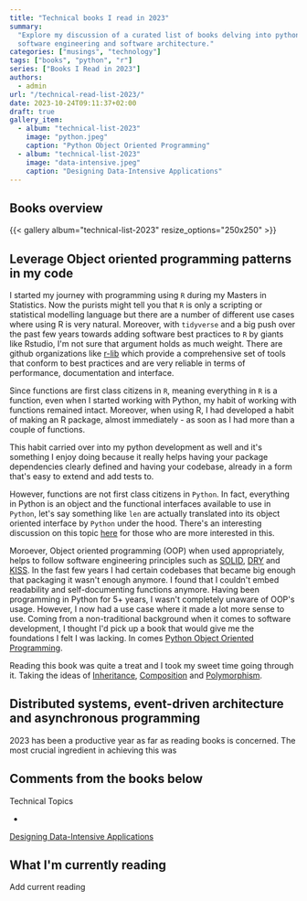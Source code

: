 ```yaml
---
title: "Technical books I read in 2023"
summary:
  "Explore my discussion of a curated list of books delving into python,
  software engineering and software architecture."
categories: ["musings", "technology"]
tags: ["books", "python", "r"]
series: ["Books I Read in 2023"]
authors:
  - admin
url: "/technical-read-list-2023/"
date: 2023-10-24T09:11:37+02:00
draft: true
gallery_item:
  - album: "technical-list-2023"
    image: "python.jpeg"
    caption: "Python Object Oriented Programming"
  - album: "technical-list-2023"
    image: "data-intensive.jpeg"
    caption: "Designing Data-Intensive Applications"
---
```


## Books overview

{{< gallery album="technical-list-2023" resize_options="250x250" >}}

## Leverage Object oriented programming patterns in my code

I started my journey with programming using `R` during my Masters in Statistics.
Now the purists might tell you that `R` is only a scripting or statistical
modelling language but there are a number of different use cases where using R
is very natural. Moreover, with `tidyverse` and a big push over the past few
years towards adding software best practices to `R` by giants like Rstudio, I'm
not sure that argument holds as much weight. There are github organizations like
[r-lib](https://github.com/r-lib) which provide a comprehensive set of tools
that conform to best practices and are very reliable in terms of performance,
documentation and interface.

Since functions are first class citizens in `R`, meaning everything in `R` is a
function, even when I started working with Python, my habit of working with
functions remained intact. Moreover, when using R, I had developed a habit of
making an R package, almost immediately - as soon as I had more than a couple of
functions.

This habit carried over into my python development as well and it's something I
enjoy doing because it really helps having your package dependencies clearly
defined and having your codebase, already in a form that's easy to extend and
add tests to.

However, functions are not first class citizens in `Python`. In fact, everything
in Python is an object and the functional interfaces available to use in
`Python`, let's say something like `len` are actually translated into its object
oriented interface by `Python` under the hood. There's an interesting discussion
on this topic [here](https://lucumr.pocoo.org/2011/7/9/python-and-pola/) for
those who are more interested in this.

Moroever, Object oriented programming (OOP) when used appropriately, helps to
follow software engineering principles such as
[SOLID](https://en.wikipedia.org/wiki/SOLID),
[DRY](https://en.wikipedia.org/wiki/Don%27t_repeat_yourself) and
[KISS](https://en.wikipedia.org/wiki/KISS_principle). In the fast few years I
had certain codebases that became big enough that packaging it wasn't enough
anymore. I found that I couldn't embed readability and self-documenting
functions anymore. Having been programming in Python for 5+ years, I wasn't
completely unaware of OOP's usage. However, I now had a use case where it made a
lot more sense to use. Coming from a non-traditional background when it comes to
software development, I thought I'd pick up a book that would give me the
foundations I felt I was lacking. In comes
[Python Object Oriented Programming](https://www.amazon.com/Python-Object-Oriented-Programming-maintainable-object-oriented-ebook/dp/B07JG9BQZC/ref=sr_1_1?crid=195YD6YSF5GE&keywords=Python+Object+Oriented+Programming+dusty&qid=1698135293&s=digital-text&sprefix=python+object+oriented+programming+dusty%2Cdigital-text%2C137&sr=1-1).

Reading this book was quite a treat and I took my sweet time going through it.
Taking the ideas of
[Inheritance](<https://en.wikipedia.org/wiki/Inheritance_(object-oriented_programming)>),
[Composition](https://en.wikipedia.org/wiki/Object_composition) and
[Polymorphism](<https://en.wikipedia.org/wiki/Polymorphism_(computer_science)>).

## Distributed systems, event-driven architecture and asynchronous programming

2023 has been a productive year as far as reading books is concerned. The most
crucial ingredient in achieving this was

## Comments from the books below

Technical Topics

-

[Designing Data-Intensive Applications](https://www.amazon.de/-/en/Designing-Data-Intensive-Applications-Reliable-Maintainable/dp/1449373321/ref=sr_1_1?crid=3FJXGHQ63JL2S&keywords=designing+data-intensive+applications+by+martin+kleppmann&qid=1697911731&sprefix=designing+data%2Caps%2C74&sr=8-1)

## What I'm currently reading

Add current reading

